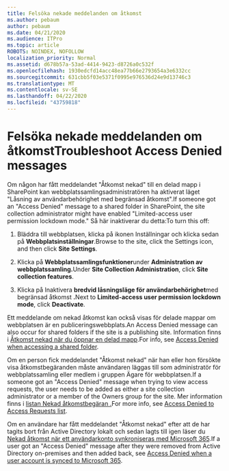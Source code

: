 ```yaml
---
title: Felsöka nekade meddelanden om åtkomst
ms.author: pebaum
author: pebaum
ms.date: 04/21/2020
ms.audience: ITPro
ms.topic: article
ROBOTS: NOINDEX, NOFOLLOW
localization_priority: Normal
ms.assetid: d678b57a-53ad-4414-9423-d8726a0c532f
ms.openlocfilehash: 1930edcfd14acc48ea77b66e2793654a3e6332cc
ms.sourcegitcommit: 631cbb5f03e5371f0995e976536d24e9d13746c3
ms.translationtype: MT
ms.contentlocale: sv-SE
ms.lasthandoff: 04/22/2020
ms.locfileid: "43759818"
---
```

# <a name="troubleshoot-access-denied-messages"></a><span data-ttu-id="daf3a-102">Felsöka nekade meddelanden om åtkomst</span><span class="sxs-lookup"><span data-stu-id="daf3a-102">Troubleshoot Access Denied messages</span></span>

<span data-ttu-id="daf3a-103">Om någon har fått meddelandet "Åtkomst nekad" till en delad mapp i SharePoint kan webbplatssamlingsadministratören ha aktiverat läget "Låsning av användarbehörighet med begränsad åtkomst".</span><span class="sxs-lookup"><span data-stu-id="daf3a-103">If someone got an "Access Denied" message to a shared folder in SharePoint, the site collection administrator might have enabled "Limited-access user permission lockdown mode."</span></span> <span data-ttu-id="daf3a-104">Så här inaktiverar du detta:</span><span class="sxs-lookup"><span data-stu-id="daf3a-104">To turn this off:</span></span> 
  
1. <span data-ttu-id="daf3a-105">Bläddra till webbplatsen, klicka på ikonen Inställningar och klicka sedan på **Webbplatsinställningar**.</span><span class="sxs-lookup"><span data-stu-id="daf3a-105">Browse to the site, click the Settings icon, and then click **Site Settings**.</span></span>
    
2. <span data-ttu-id="daf3a-106">Klicka på **Webbplatssamlingsfunktioner**under **Administration av webbplatssamling.**</span><span class="sxs-lookup"><span data-stu-id="daf3a-106">Under **Site Collection Administration**, click **Site collection features**.</span></span>
    
3. <span data-ttu-id="daf3a-107">Klicka på Inaktivera **bredvid låsningsläge för användarbehörighet**med begränsad åtkomst **.**</span><span class="sxs-lookup"><span data-stu-id="daf3a-107">Next to **Limited-access user permission lockdown mode**, click **Deactivate**.</span></span>
    
<span data-ttu-id="daf3a-108">Ett meddelande om nekad åtkomst kan också visas för delade mappar om webbplatsen är en publiceringswebbplats.</span><span class="sxs-lookup"><span data-stu-id="daf3a-108">An Access Denied message can also occur for shared folders if the site is a publishing site.</span></span> <span data-ttu-id="daf3a-109">Information finns i [Åtkomst nekad när du öppnar en delad mapp](https://go.microsoft.com/fwlink/?linkid=2004317).</span><span class="sxs-lookup"><span data-stu-id="daf3a-109">For info, see [Access Denied when accessing a shared folder](https://go.microsoft.com/fwlink/?linkid=2004317).</span></span>
  
<span data-ttu-id="daf3a-110">Om en person fick meddelandet "Åtkomst nekad" när han eller hon försökte visa åtkomstbegäranden måste användaren läggas till som administratör för webbplatssamling eller medlem i gruppen Ägare för webbplatsen.</span><span class="sxs-lookup"><span data-stu-id="daf3a-110">If a someone got an "Access Denied" message when trying to view access requests, the user needs to be added as either a site collection administrator or a member of the Owners group for the site.</span></span> <span data-ttu-id="daf3a-111">Mer information finns i [listan Nekad åtkomstbegäran .](https://go.microsoft.com/fwlink/?linkid=2004220)</span><span class="sxs-lookup"><span data-stu-id="daf3a-111">For more info, see [Access Denied to Access Requests list](https://go.microsoft.com/fwlink/?linkid=2004220).</span></span>
  
<span data-ttu-id="daf3a-112">Om en användare har fått meddelandet "Åtkomst nekad" efter att de har tagits bort från Active Directory lokalt och sedan lagts till igen läser du [Nekad åtkomst när ett användarkonto synkroniseras med Microsoft 365](https://go.microsoft.com/fwlink/?linkid=2004318).</span><span class="sxs-lookup"><span data-stu-id="daf3a-112">If a user got an "Access Denied" message after they were removed from Active Directory on-premises and then added back, see [Access Denied when a user account is synced to Microsoft 365](https://go.microsoft.com/fwlink/?linkid=2004318).</span></span>
  


